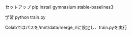 セットアップ
pip install gymnasium stable-baselines3

学習
python train.py

Colabではパスを/mnt/data/merge_rlに設定し、train.pyを実行